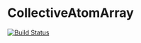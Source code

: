 # CollectiveAtomArray

[![Build Status](https://github.com/ognjenmarkovicc/CollectiveAtomArray.jl/actions/workflows/CI.yml/badge.svg?branch=main)](https://github.com/ognjenmarkovicc/CollectiveAtomArray.jl/actions/workflows/CI.yml?query=branch%3Amain)
